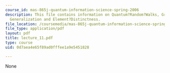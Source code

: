 ```yaml
---
course_id: mas-865j-quantum-information-science-spring-2006
description: This file contains information on Quantum?Random?Walks, Grover?s?Algorithm,
  Generalization and Element?Distinctness.
file_location: /coursemedia/mas-865j-quantum-information-science-spring-2006/0d7aea4e65f89ad0fffee1a9e5451828_lecture_11.pdf
file_type: application/pdf
layout: pdf
title: lecture_11.pdf
type: course
uid: 0d7aea4e65f89ad0fffee1a9e5451828

---
```

None
